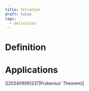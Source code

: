 ```yaml
---
title: foliation
draft: false
tags:
  - definition
---
```

# Definition

# Applications
[[202409061237|Frobenius' Theorem]]

